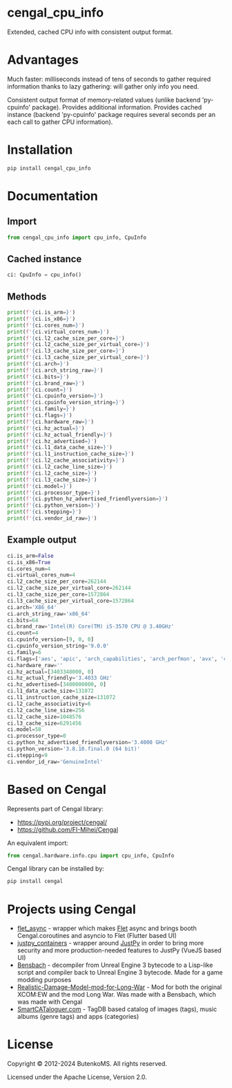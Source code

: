 # cengal_cpu_info

Extended, cached CPU info with consistent output format.

# Advantages

Much faster: milliseconds instead of tens of seconds to gather required information thanks to lazy gathering: will gather only info you need.

Consistent output format of memory-related values (unlike backend 'py-cpuinfo' package). Provides additional information. Provides cached instance (backend 'py-cpuinfo' package requires several seconds per an each call to gather CPU information).

# Installation

```bash
pip install cengal_cpu_info
```

# Documentation

## Import

```python
from cengal_cpu_info import cpu_info, CpuInfo
```

## Cached instance

```python
ci: CpuInfo = cpu_info()
```

## Methods

```python
print(f'{ci.is_arm=}')
print(f'{ci.is_x86=}')
print(f'{ci.cores_num=}')
print(f'{ci.virtual_cores_num=}')
print(f'{ci.l2_cache_size_per_core=}')
print(f'{ci.l2_cache_size_per_virtual_core=}')
print(f'{ci.l3_cache_size_per_core=}')
print(f'{ci.l3_cache_size_per_virtual_core=}')
print(f'{ci.arch=}')
print(f'{ci.arch_string_raw=}')
print(f'{ci.bits=}')
print(f'{ci.brand_raw=}')
print(f'{ci.count=}')
print(f'{ci.cpuinfo_version=}')
print(f'{ci.cpuinfo_version_string=}')
print(f'{ci.family=}')
print(f'{ci.flags=}')
print(f'{ci.hardware_raw=}')
print(f'{ci.hz_actual=}')
print(f'{ci.hz_actual_friendly=}')
print(f'{ci.hz_advertised=}')
print(f'{ci.l1_data_cache_size=}')
print(f'{ci.l1_instruction_cache_size=}')
print(f'{ci.l2_cache_associativity=}')
print(f'{ci.l2_cache_line_size=}')
print(f'{ci.l2_cache_size=}')
print(f'{ci.l3_cache_size=}')
print(f'{ci.model=}')
print(f'{ci.processor_type=}')
print(f'{ci.python_hz_advertised_friendlyversion=}')
print(f'{ci.python_version=}')
print(f'{ci.stepping=}')
print(f'{ci.vendor_id_raw=}')
```

## Example output

```python
ci.is_arm=False
ci.is_x86=True
ci.cores_num=4
ci.virtual_cores_num=4
ci.l2_cache_size_per_core=262144
ci.l2_cache_size_per_virtual_core=262144
ci.l3_cache_size_per_core=1572864
ci.l3_cache_size_per_virtual_core=1572864
ci.arch='X86_64'
ci.arch_string_raw='x86_64'
ci.bits=64
ci.brand_raw='Intel(R) Core(TM) i5-3570 CPU @ 3.40GHz'
ci.count=4
ci.cpuinfo_version=[9, 0, 0]
ci.cpuinfo_version_string='9.0.0'
ci.family=6
ci.flags=['aes', 'apic', 'arch_capabilities', 'arch_perfmon', 'avx', 'clflush', 'cmov', 'constant_tsc', 'cpuid', 'cx16', 'cx8', 'de', 'erms', 'f16c', 'flush_l1d', 'fpu', 'fsgsbase', 'fxsr', 'ht', 'hypervisor', 'ibpb', 'ibrs', 'lahf_lm', 'lm', 'mca', 'mce', 'md_clear', 'mmx', 'msr', 'mtrr', 'nopl', 'nx', 'osxsave', 'pae', 'pat', 'pcid', 'pclmulqdq', 'pdcm', 'pge', 'pni', 'popcnt', 'pse', 'pse36', 'pti', 'rdrand', 'rdrnd', 'rdtscp', 'rep_good', 'sep', 'smep', 'ss', 'ssbd', 'sse', 'sse2', 'sse4_1', 'sse4_2', 'ssse3', 'stibp', 'syscall', 'tsc', 'vme', 'xsave', 'xsaveopt', 'xtopology']
ci.hardware_raw=''
ci.hz_actual=[3403348000, 0]
ci.hz_actual_friendly='3.4033 GHz'
ci.hz_advertised=[3400000000, 0]
ci.l1_data_cache_size=131072
ci.l1_instruction_cache_size=131072
ci.l2_cache_associativity=6
ci.l2_cache_line_size=256
ci.l2_cache_size=1048576
ci.l3_cache_size=6291456
ci.model=58
ci.processor_type=0
ci.python_hz_advertised_friendlyversion='3.4000 GHz'
ci.python_version='3.8.10.final.0 (64 bit)'
ci.stepping=9
ci.vendor_id_raw='GenuineIntel'
```

# Based on Cengal

Represents part of Cengal library:
* https://pypi.org/project/cengal/
* https://github.com/FI-Mihej/Cengal

An equivalent import:
```python
from cengal.hardware.info.cpu import cpu_info, CpuInfo
```

Cengal library can be installed by:

```bash
pip install cengal
```


# Projects using Cengal

* [flet_async](https://github.com/FI-Mihej/flet_async) - wrapper which makes [Flet](https://github.com/flet-dev/flet) async and brings booth Cengal.coroutines and asyncio to Flet (Flutter based UI)
* [justpy_containers](https://github.com/FI-Mihej/justpy_containers) - wrapper around [JustPy](https://github.com/justpy-org/justpy) in order to bring more security and more production-needed features to JustPy (VueJS based UI)
* [Bensbach](https://github.com/FI-Mihej/Bensbach) - decompiler from Unreal Engine 3 bytecode to a Lisp-like script and compiler back to Unreal Engine 3 bytecode. Made for a game modding purposes
* [Realistic-Damage-Model-mod-for-Long-War](https://github.com/FI-Mihej/Realistic-Damage-Model-mod-for-Long-War) - Mod for both the original XCOM:EW and the mod Long War. Was made with a Bensbach, which was made with Cengal
* [SmartCATaloguer.com](http://www.smartcataloguer.com/index.html) - TagDB based catalog of images (tags), music albums (genre tags) and apps (categories)

# License

Copyright © 2012-2024 ButenkoMS. All rights reserved.

Licensed under the Apache License, Version 2.0.